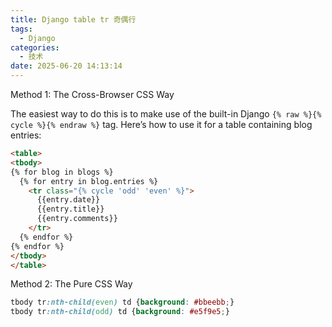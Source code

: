 ```yaml
---
title: Django table tr 奇偶行
tags:
  - Django
categories:
  - 技术
date: 2025-06-20 14:13:14
---
```


Method 1: The Cross-Browser CSS Way

The easiest way to do this is to make use of the built-in Django `{% raw %}{% cycle %}{% endraw %}` tag. Here’s how to use it for a table containing blog entries:

```html
<table>
<tbody>
{% for blog in blogs %}
  {% for entry in blog.entries %}
    <tr class="{% cycle 'odd' 'even' %}">
      {{entry.date}}
      {{entry.title}}
      {{entry.comments}}
    </tr>
  {% endfor %}
{% endfor %}
</tbody>
</table>
```

Method 2: The Pure CSS Way

```css
tbody tr:nth-child(even) td {background: #bbeebb;}
tbody tr:nth-child(odd) td {background: #e5f9e5;}
```

